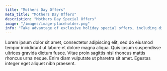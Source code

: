```yaml
---
title: "Mothers Day Offers"
meta_title: "Mothers Day Offers"
description: "Mothers Day Special Offers"
image: "/images/image-placeholder.png"
info: "Take advantage of exclusive holiday special offers, including discounts on travel packages, accommodations, and adventure activities. Book now to enjoy limited-time deals and make your holiday unforgettable while saving big!"
---
```


Lorem ipsum dolor sit amet, consectetur adipiscing elit, sed do eiusmod tempor incididunt ut labore et dolore magna aliqua. Quis ipsum suspendisse ultrices gravida dictum fusce. Vitae proin sagittis nisl rhoncus mattis rhoncus urna neque. Enim diam vulputate ut pharetra sit amet. Egestas integer eget aliquet nibh praesent.

